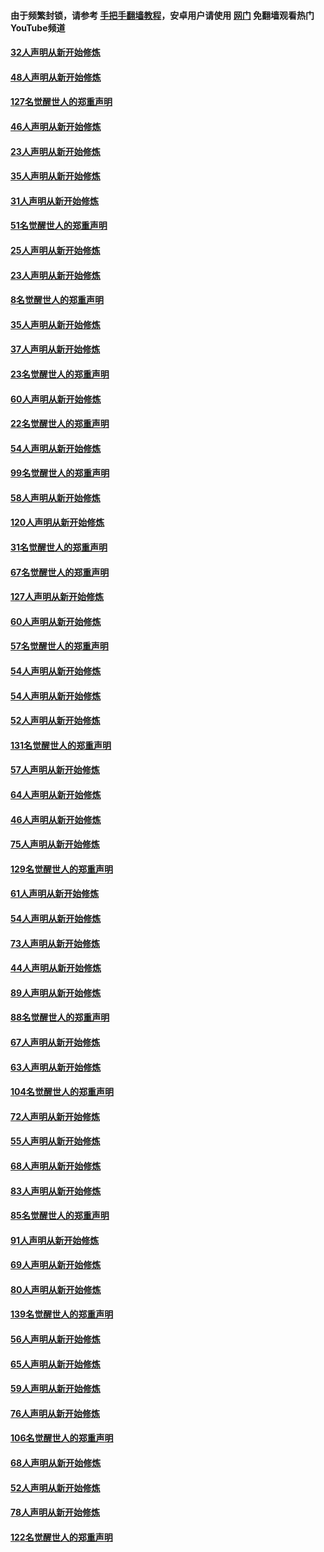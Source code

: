 #### 由于频繁封锁，请参考 [手把手翻墙教程](https://github.com/gfw-breaker/guides/wiki/)，安卓用户请使用 [网门](https://github.com/gfw-breaker/nogfw/blob/master/dl.md?t=02251500) 免翻墙观看热门YouTube频道 

#### [32人声明从新开始修炼](../pages/91/421225.md?t=02251500) 

#### [48人声明从新开始修炼](../pages/91/421202.md?t=02251500) 

#### [127名觉醒世人的郑重声明](../pages/91/421224.md?t=02251500) 

#### [46人声明从新开始修炼](../pages/91/421203.md?t=02251500) 

#### [23人声明从新开始修炼](../pages/91/421138.md?t=02251500) 

#### [35人声明从新开始修炼](../pages/91/421122.md?t=02251500) 

#### [31人声明从新开始修炼](../pages/91/421081.md?t=02251500) 

#### [51名觉醒世人的郑重声明](../pages/91/421080.md?t=02251500) 

#### [25人声明从新开始修炼](../pages/91/421020.md?t=02251500) 

#### [23人声明从新开始修炼](../pages/91/420884.md?t=02251500) 

#### [8名觉醒世人的郑重声明](../pages/91/420883.md?t=02251500) 

#### [35人声明从新开始修炼](../pages/91/420809.md?t=02251500) 

#### [37人声明从新开始修炼](../pages/91/420766.md?t=02251500) 

#### [23名觉醒世人的郑重声明](../pages/91/420765.md?t=02251500) 

#### [60人声明从新开始修炼](../pages/91/420727.md?t=02251500) 

#### [22名觉醒世人的郑重声明](../pages/91/420726.md?t=02251500) 

#### [54人声明从新开始修炼](../pages/91/420529.md?t=02251500) 

#### [99名觉醒世人的郑重声明](../pages/91/420528.md?t=02251500) 

#### [58人声明从新开始修炼](../pages/91/420198.md?t=02251500) 

#### [120人声明从新开始修炼](../pages/91/420141.md?t=02251500) 

#### [31名觉醒世人的郑重声明](../pages/91/420197.md?t=02251500) 

#### [67名觉醒世人的郑重声明](../pages/91/420140.md?t=02251500) 

#### [127人声明从新开始修炼](../pages/91/420082.md?t=02251500) 

#### [60人声明从新开始修炼](../pages/91/420081.md?t=02251500) 

#### [57名觉醒世人的郑重声明](../pages/91/420080.md?t=02251500) 

#### [54人声明从新开始修炼](../pages/91/419533.md?t=02251500) 

#### [54人声明从新开始修炼](../pages/91/419532.md?t=02251500) 

#### [52人声明从新开始修炼](../pages/91/419531.md?t=02251500) 

#### [131名觉醒世人的郑重声明](../pages/91/419530.md?t=02251500) 

#### [57人声明从新开始修炼](../pages/91/419430.md?t=02251500) 

#### [64人声明从新开始修炼](../pages/91/419429.md?t=02251500) 

#### [46人声明从新开始修炼](../pages/91/419428.md?t=02251500) 

#### [75人声明从新开始修炼](../pages/91/419427.md?t=02251500) 

#### [129名觉醒世人的郑重声明](../pages/91/419426.md?t=02251500) 

#### [61人声明从新开始修炼](../pages/91/419198.md?t=02251500) 

#### [54人声明从新开始修炼](../pages/91/419197.md?t=02251500) 

#### [73人声明从新开始修炼](../pages/91/419196.md?t=02251500) 

#### [44人声明从新开始修炼](../pages/91/419075.md?t=02251500) 

#### [89人声明从新开始修炼](../pages/91/419074.md?t=02251500) 

#### [88名觉醒世人的郑重声明](../pages/91/419195.md?t=02251500) 

#### [67人声明从新开始修炼](../pages/91/419073.md?t=02251500) 

#### [63人声明从新开始修炼](../pages/91/419072.md?t=02251500) 

#### [104名觉醒世人的郑重声明](../pages/91/419071.md?t=02251500) 

#### [72人声明从新开始修炼](../pages/91/418902.md?t=02251500) 

#### [55人声明从新开始修炼](../pages/91/418901.md?t=02251500) 

#### [68人声明从新开始修炼](../pages/91/418900.md?t=02251500) 

#### [83人声明从新开始修炼](../pages/91/418757.md?t=02251500) 

#### [85名觉醒世人的郑重声明](../pages/91/418899.md?t=02251500) 

#### [91人声明从新开始修炼](../pages/91/418756.md?t=02251500) 

#### [69人声明从新开始修炼](../pages/91/418755.md?t=02251500) 

#### [80人声明从新开始修炼](../pages/91/418754.md?t=02251500) 

#### [139名觉醒世人的郑重声明](../pages/91/418753.md?t=02251500) 

#### [56人声明从新开始修炼](../pages/91/418594.md?t=02251500) 

#### [65人声明从新开始修炼](../pages/91/418593.md?t=02251500) 

#### [59人声明从新开始修炼](../pages/91/418592.md?t=02251500) 

#### [76人声明从新开始修炼](../pages/91/418431.md?t=02251500) 

#### [106名觉醒世人的郑重声明](../pages/91/418591.md?t=02251500) 

#### [68人声明从新开始修炼](../pages/91/418430.md?t=02251500) 

#### [52人声明从新开始修炼](../pages/91/418429.md?t=02251500) 

#### [78人声明从新开始修炼](../pages/91/418428.md?t=02251500) 

#### [122名觉醒世人的郑重声明](../pages/91/418427.md?t=02251500) 

